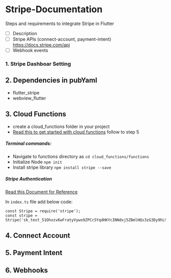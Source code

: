 # Stripe-Documentation
Steps and requirements to integrate Stripe in Flutter
- [ ] Description
- [ ] Stripe APIs (connect-account, payment-intent) https://docs.stripe.com/api
- [ ] Webhook events

### 1. Stripe Dashboar Setting

## 2. Dependencies in pubYaml 
- flutter_stripe
- webview_flutter

## 3. Cloud Functions
- create a cloud_functions folder in your project
- [Read this to get started with cloud functions](https://firebase.google.com/docs/functions/get-started?gen=2nd) follow to step 5
##### Terminal commands:
- Navigate to functions directory as `cd cloud_functions/functions`
- Initialize Node `npm init`
- Install stripe library `npm install stripe --save`
##### Stripe Authentication
[Read this Document for Reference](https://docs.stripe.com/api/authentication)

In `index.ts` file add below code:

    const Stripe = require('stripe');
    const stripe = Stripe('sk_test_51OhxzvKwFratyVywo9ZPCc5YqdHKYcINNdxj5ZBmlHQs3zG3Dy9hL9cctqOmBO4dobfgpUf7ZtLkSS7XJs5YSBRn00ZgCgs71C');



## 4. Connect Account

## 5. Payment Intent 

## 6. Webhooks
